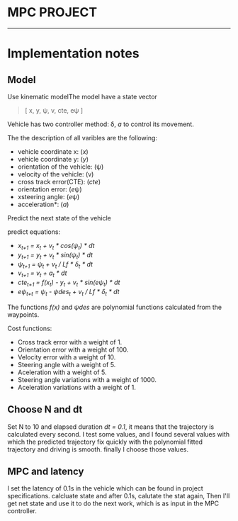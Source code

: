 # MPC PROJECT

---

# Implementation notes 

## Model
  
Use kinematic modelThe model have a state vector 
> \[ x, y, &psi;, v, cte, e&psi; \] 

Vehicle has two controller method:  &delta;, *a* to control
its movement. 

The the description of all varibles are the following:
  * vehicle coordinate x: (*x*)
  * vehicle coordinate y: (*y*) 
  * orientation of the vehicle: (&psi;)
  * velocity of the vehicle: (v) 
  * cross track error(CTE): (*cte*) 
  * orientation error: (*e*&psi;) 
  * xsteering angle: (*e*&psi;) 
  * acceleration*: (*a*) 
  
Predict the next state of the vehicle

predict equations:
  * *x<sub>t+1</sub> = x<sub>t</sub> + v<sub>t</sub> \* cos(&psi;<sub>t</sub>)  \* dt<br/>*
  * *y<sub>t+1</sub> = y<sub>t</sub> + v<sub>t</sub> \* sin(&psi;<sub>t</sub>)  \* dt<br/>*
  * *&psi;<sub>t+1</sub> = &psi;<sub>t</sub> + v<sub>t</sub> / Lf \*   &delta;<sub>t</sub> \* dt<br/>*
  * *v<sub>t+1</sub> = v<sub>t</sub> + a<sub>t</sub> \* dt<br/>*
  * *cte<sub>t+1</sub> = f(x<sub>t</sub>) - y<sub>t</sub> + v<sub>t</sub> \* sin(e&psi;<sub>t</sub>) \* dt<br/>*
  * *e&psi;<sub>t+t</sub> = &psi;<sub>t</sub> - &psi;des<sub>t</sub> + v<sub>t</sub> / Lf  \* &delta;<sub>t</sub> \* dt<br/>*

The functions *f(x)* and *&psi;des* are polynomial functions calculated from the waypoints.

Cost functions: 

  * Cross track error with a weight of 1.
  * Orientation error with a weight of 100.
  * Velocity error with a weight of 10.
  * Steering angle with a weight of 5.
  * Aceleration with a weight of 5.
  * Steering angle variations with a weight of 1000.
  * Aceleration variations with a weight of 1.


## Choose N and dt

  Set N to 10 and elapsed duration *dt = 0.1*, it means that the trajectory is calculated 
  every second. I test some values, and I found several values with which the predicted trajectory fix
  quickly with the polynomial fitted trajectory and driving is smooth. finally I choose those values.
  
      
## MPC and latency

  I set the latency of 0.1s in the vehicle which can be found in project specifications. calcluate state and 
  after 0.1s, calutate the stat again, Then I'll get net state and use it to do the next work, which is as 
  input in the MPC controller.
  
